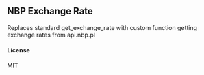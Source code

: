 ## NBP Exchange Rate

Replaces standard get_exchange_rate with custom function getting exchange rates from api.nbp.pl

#### License

MIT